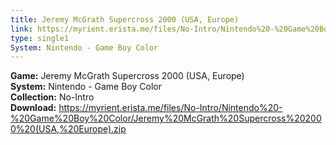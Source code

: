 ```yaml
---
title: Jeremy McGrath Supercross 2000 (USA, Europe)
link: https://myrient.erista.me/files/No-Intro/Nintendo%20-%20Game%20Boy%20Color/Jeremy%20McGrath%20Supercross%202000%20(USA,%20Europe).zip
type: single1
System: Nintendo - Game Boy Color
---
```

<b>Game:</b> Jeremy McGrath Supercross 2000 (USA, Europe)<br>
<b>System:</b> Nintendo - Game Boy Color<br>
<b>Collection:</b> No-Intro<br>
<b>Download:</b> https://myrient.erista.me/files/No-Intro/Nintendo%20-%20Game%20Boy%20Color/Jeremy%20McGrath%20Supercross%202000%20(USA,%20Europe).zip